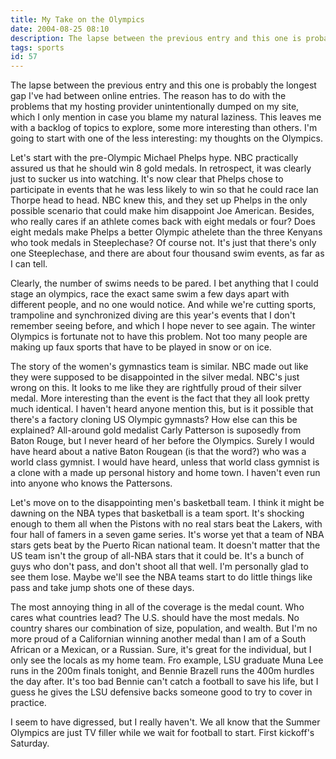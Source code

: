```yaml
---
title: My Take on the Olympics
date: 2004-08-25 08:10
description: The lapse between the previous entry and this one is probably the longest gap I've had between online entries.  The reason has to do with the problems that my hosting provider unintentionally dumped on my site, which I only mention in case you blame my natural laziness.  This leaves me with a backlog of topics to explore, some more interesting than others.  I'm going to start with one of the less interesting:  my thoughts on the Olympics.  
tags: sports
id: 57
---
```

The lapse between the previous entry and this one is probably the longest gap I've had between online entries.  The reason has to do with the problems that my hosting provider unintentionally dumped on my site, which I only mention in case you blame my natural laziness.  This leaves me with a backlog of topics to explore, some more interesting than others.  I'm going to start with one of the less interesting:  my thoughts on the Olympics.  

Let's start with the pre-Olympic Michael Phelps hype.  NBC practically assured us that he should win 8 gold medals.  In retrospect, it was clearly just to sucker us into watching.  It's now clear that Phelps chose to participate in events that he was less likely to win so that he could race Ian Thorpe head to head.  NBC knew this, and they set up Phelps in the only possible scenario that could make him disappoint Joe American.  Besides, who really cares if an athlete comes back with eight medals or four?  Does eight medals make Phelps a better Olympic athelete than the three Kenyans who took medals in Steeplechase?  Of course not.  It's just that there's only one Steeplechase, and there are about four thousand swim events, as far as I can tell.

Clearly, the number of swims needs to be pared.  I bet anything that I could stage an olympics, race the exact same swim a few days apart with different people, and no one would notice.  And while we're cutting sports, trampoline and synchronized diving are this year's events that I don't remember seeing before, and which I hope never to see again.  The winter Olympics is fortunate not to have this problem.  Not too many people are making up faux sports that have to be played in snow or on ice.

The story of the women's gymnastics team is similar.  NBC made out like they were supposed to be disappointed in the silver medal.  NBC's just wrong on this.  It looks to me like they are rightfully proud of their silver medal.  More interesting than the event is the fact that they all look pretty much identical.  I haven't heard anyone mention this, but is it possible that there's a factory cloning US Olympic gymnasts?  How else can this be explained?  All-around gold medalist Carly Patterson is suposedly from Baton Rouge, but I never heard of her before the Olympics.  Surely I would have heard about a native Baton Rougean (is that the word?) who was a world class gymnist.  I would have heard, unless that world class gymnist is a clone with a made up personal history and home town.  I haven't even run into anyone who knows the Pattersons.

Let's move on to the disappointing men's basketball team.  I think it might be dawning on the NBA types that basketball is a team sport.  It's shocking enough to them all when the Pistons with no real stars beat the Lakers, with four hall of famers in a seven game series.  It's worse yet that a team of NBA stars gets beat by the Puerto Rican national team.  It doesn't matter that the US team isn't the group of all-NBA stars that it could be.  It's a bunch of guys who don't pass, and don't shoot all that well.  I'm personally glad to see them lose.  Maybe we'll see the NBA teams start to do little things like pass and take jump shots one of these days.

The most annoying thing in all of the coverage is the medal count.  Who cares what countries lead?  The U.S. should have the most medals.  No country shares our combination of size, population, and wealth.  But I'm no more proud of a Californian winning another medal than I am of a South African or a Mexican, or a Russian.  Sure, it's great for the individual, but I only see the locals as my home team.  Fro example, LSU graduate Muna Lee runs in the 200m finals tonight, and Bennie Brazell runs the 400m hurdles the day after.  It's too bad Bennie can't catch a football to save his life, but I guess he gives the LSU defensive backs someone good to try to cover in practice.  

I seem to have digressed, but I really haven't.  We all know that the Summer Olympics are just TV filler while we wait for football to start.  First kickoff's Saturday.
